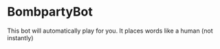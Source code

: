 # BombpartyBot
This bot will automatically play for you. It places words like a human (not instantly) 

